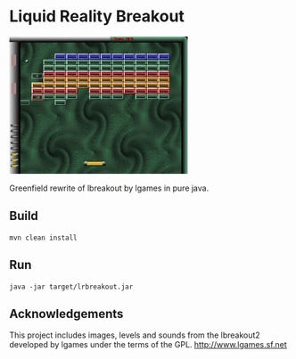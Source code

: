 # Liquid Reality Breakout

 ![lrbreakout](lrbreakout-320.png)
 
 Greenfield rewrite of lbreakout by lgames in pure java. 

## Build

    mvn clean install
    
## Run

    java -jar target/lrbreakout.jar

## Acknowledgements

This project includes images, levels and sounds from the lbreakout2 developed by lgames under the terms of the GPL.
http://www.lgames.sf.net
